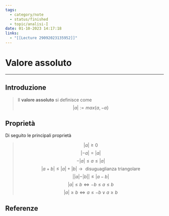 ```yaml
---
tags:
  - category/note
  - status/finished
  - topic/analisi-I
date: 01-10-2023 14:17:18
links:
  - "[[Lecture 29092023135952]]"
---
```

# Valore assoluto
---
## Introduzione
> Il **valore assoluto** si definisce come
> $$|a| := max\{a, -a\}$$

## Proprietà
Di seguito le principali proprietà
> $$|a| \geq 0$$
> $$|-a| = |a|$$
> $$-|a| \leq a \leq |a|$$
> $$|a + b| \leq |a| + |b| \to \text{ disuguaglianza triangolare}$$
> $$||a| - |b|| \leq |a-b|$$
> $$|a| \leq b \iff -b \leq a \leq b$$
> $$|a| \geq b \iff a \leq -b \lor a \geq b$$

## Referenze